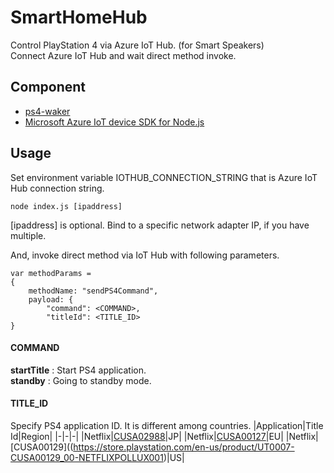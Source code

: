 # SmartHomeHub
Control PlayStation 4 via Azure IoT Hub. (for Smart Speakers)  
Connect Azure IoT Hub and wait direct method invoke.

## Component
- [ps4-waker](https://github.com/dhleong/ps4-waker)
- [Microsoft Azure IoT device SDK for Node.js](https://github.com/Azure/azure-iot-sdk-node)

## Usage
Set environment variable IOTHUB_CONNECTION_STRING that is Azure IoT Hub connection string.
```
node index.js [ipaddress]
```
[ipaddress] is optional. Bind to a specific network adapter IP, if you have multiple.

And, invoke direct method via IoT Hub with following parameters.
```
var methodParams =
{
    methodName: "sendPS4Command",
    payload: {
        "command": <COMMAND>,
        "titleId": <TITLE_ID>
}
```
#### COMMAND
__startTitle__ : Start PS4 application.  
__standby__ : Going to standby mode.

#### TITLE_ID
Specify PS4 application ID.
It is different among countries.
|Application|Title Id|Region|
|-|-|-|
|Netflix|[CUSA02988](https://store.playstation.com/ja-jp/product/JA0010-CUSA02988_00-NETFLIXPOLLUX001)|JP|
|Netflix|[CUSA00127](https://store.playstation.com/en-gb/product/EP4350-CUSA00127_00-NETFLIXPOLLUX001)|EU|
|Netflix|[CUSA00129]((https://store.playstation.com/en-us/product/UT0007-CUSA00129_00-NETFLIXPOLLUX001)|US|

